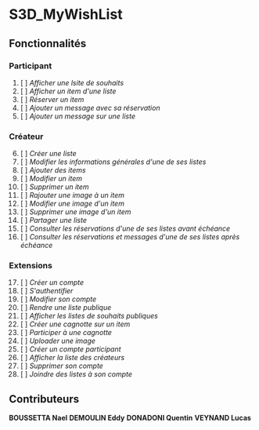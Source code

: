 # S3D_MyWishList

## Fonctionnalités

### Participant

1. [ ] *Afficher une lsite de souhaits*
2. [ ] *Afficher un item d'une liste*
3. [ ] *Réserver un item*
4. [ ] *Ajouter un message avec sa réservation*
5. [ ] *Ajouter un message sur une liste*

### Créateur
6. [ ] *Créer une liste*
7. [ ] *Modifier les informations générales d'une de ses listes*
8. [ ] *Ajouter des items*
9. [ ] *Modifier un item*
10. [ ] *Supprimer un item*
11. [ ] *Rajouter une image à un item*
12. [ ] *Modifier une image d'un item*
13. [ ] *Supprimer une image d'un item*
14. [ ] *Partager une liste*
15. [ ] *Consulter les réservations d'une de ses listes avant échéance*
16. [ ] *Consulter les réservations et messages d'une de ses listes après échéance*

### Extensions
17. [ ] *Créer un compte*
18. [ ] *S'authentifier*
19. [ ] *Modifier son compte*
20. [ ] *Rendre une liste publique*
21. [ ] *Afficher les listes de souhaits publiques*
22. [ ] *Créer une cagnotte sur un item*
23. [ ] *Participer à une cagnotte*
24. [ ] *Uploader une image*
25. [ ] *Créer un compte participant*
26. [ ] *Afficher la liste des créateurs*
27. [ ] *Supprimer son compte*
28. [ ] *Joindre des listes à son compte*

## Contributeurs 

**BOUSSETTA Nael**
**DEMOULIN Eddy**
**DONADONI Quentin**
**VEYNAND Lucas**
